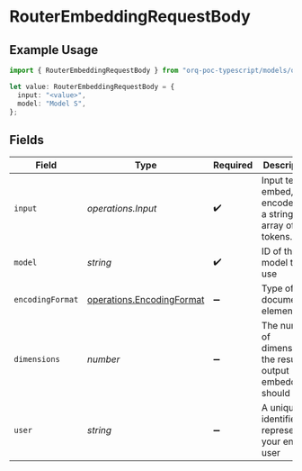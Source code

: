 # RouterEmbeddingRequestBody

## Example Usage

```typescript
import { RouterEmbeddingRequestBody } from "orq-poc-typescript/models/operations";

let value: RouterEmbeddingRequestBody = {
  input: "<value>",
  model: "Model S",
};
```

## Fields

| Field                                                                  | Type                                                                   | Required                                                               | Description                                                            |
| ---------------------------------------------------------------------- | ---------------------------------------------------------------------- | ---------------------------------------------------------------------- | ---------------------------------------------------------------------- |
| `input`                                                                | *operations.Input*                                                     | :heavy_check_mark:                                                     | Input text to embed, encoded as a string or array of tokens.           |
| `model`                                                                | *string*                                                               | :heavy_check_mark:                                                     | ID of the model to use                                                 |
| `encodingFormat`                                                       | [operations.EncodingFormat](../../models/operations/encodingformat.md) | :heavy_minus_sign:                                                     | Type of the document element                                           |
| `dimensions`                                                           | *number*                                                               | :heavy_minus_sign:                                                     | The number of dimensions the resulting output embeddings should have.  |
| `user`                                                                 | *string*                                                               | :heavy_minus_sign:                                                     | A unique identifier representing your end-user                         |
